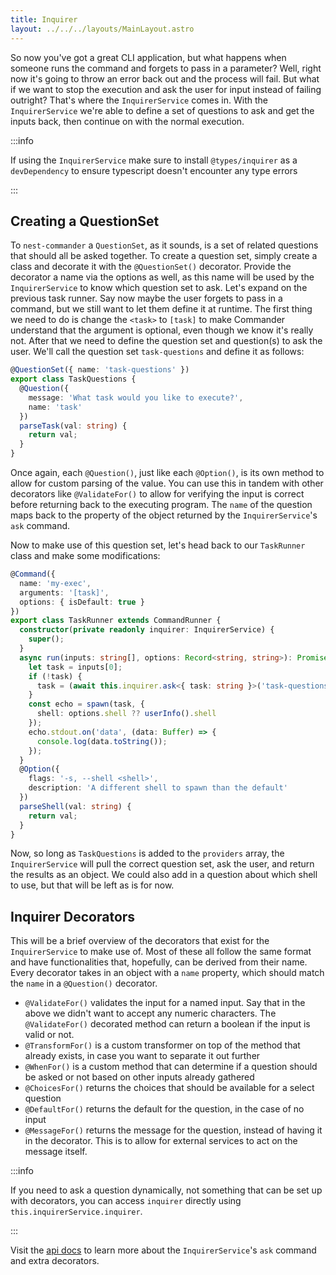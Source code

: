 ```yaml
---
title: Inquirer
layout: ../../../layouts/MainLayout.astro
---
```


So now you've got a great CLI application, but what happens when someone runs the command and
forgets to pass in a parameter? Well, right now it's going to throw an error back out and the
process will fail. But what if we want to stop the execution and ask the user for input instead of
failing outright? That's where the `InquirerService` comes in. With the `InquirerService` we're able
to define a set of questions to ask and get the inputs back, then continue on with the normal
execution.

:::info

If using the `InquirerService` make sure to install `@types/inquirer` as a `devDependency` to ensure
typescript doesn't encounter any type errors

:::

## Creating a QuestionSet

To `nest-commander` a `QuestionSet`, as it sounds, is a set of related questions that should all be
asked together. To create a question set, simply create a class and decorate it with the
`@QuestionSet()` decorator. Provide the decorator a name via the options as well, as this name will
be used by the `InquirerService` to know which question set to ask. Let's expand on the previous
task runner. Say now maybe the user forgets to pass in a command, but we still want to let them
define it at runtime. The first thing we need to do is change the `<task>` to `[task]` to make
Commander understand that the argument is optional, even though we know it's really not. After that
we need to define the question set and question(s) to ask the user. We'll call the question set
`task-questions` and define it as follows:

```typescript title="src/task.questions.ts"
@QuestionSet({ name: 'task-questions' })
export class TaskQuestions {
  @Question({
    message: 'What task would you like to execute?',
    name: 'task'
  })
  parseTask(val: string) {
    return val;
  }
}
```

Once again, each `@Question()`, just like each `@Option()`, is its own method to allow for custom
parsing of the value. You can use this in tandem with other decorators like `@ValidateFor()` to
allow for verifying the input is correct before returning back to the executing program. The `name`
of the question maps back to the property of the object returned by the `InquirerService`'s `ask`
command.

Now to make use of this question set, let's head back to our `TaskRunner` class and make some
modifications:

```typescript title="src/task.command.ts"
@Command({
  name: 'my-exec',
  arguments: '[task]',
  options: { isDefault: true }
})
export class TaskRunner extends CommandRunner {
  constructor(private readonly inquirer: InquirerService) {
    super();
  }
  async run(inputs: string[], options: Record<string, string>): Promise<void> {
    let task = inputs[0];
    if (!task) {
      task = (await this.inquirer.ask<{ task: string }>('task-questions', undefined)).task;
    }
    const echo = spawn(task, {
      shell: options.shell ?? userInfo().shell
    });
    echo.stdout.on('data', (data: Buffer) => {
      console.log(data.toString());
    });
  }
  @Option({
    flags: '-s, --shell <shell>',
    description: 'A different shell to spawn than the default'
  })
  parseShell(val: string) {
    return val;
  }
}
```

Now, so long as `TaskQuestions` is added to the `providers` array, the `InquirerService` will pull
the correct question set, ask the user, and return the results as an object. We could also add in a
question about which shell to use, but that will be left as is for now.

## Inquirer Decorators

This will be a brief overview of the decorators that exist for the `InquirerService` to make use of.
Most of these all follow the same format and have functionalities that, hopefully, can be derived
from their name. Every decorator takes in an object with a `name` property, which should match the
`name` in a `@Question()` decorator.

- `@ValidateFor()` validates the input for a named input. Say that in the above we didn't want to
  accept any numeric characters. The `@ValidateFor()` decorated method can return a boolean if the
  input is valid or not.
- `@TransformFor()` is a custom transformer on top of the method that already exists, in case you
  want to separate it out further
- `@WhenFor()` is a custom method that can determine if a question should be asked or not based on
  other inputs already gathered
- `@ChoicesFor()` returns the choices that should be available for a select question
- `@DefaultFor()` returns the default for the question, in the case of no input
- `@MessageFor()` returns the message for the question, instead of having it in the decorator. This
  is to allow for external services to act on the message itself.

:::info

If you need to ask a question dynamically, not something that can be set up with decorators, you can
access `inquirer` directly using `this.inquirerService.inquirer`.

:::

Visit the [api docs](../api.md) to learn more about the `InquirerService`'s `ask` command and extra
decorators.
